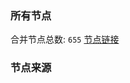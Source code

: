 ### 所有节点
合并节点总数: `655`
[节点链接](https://raw.githubusercontent.com/rzhy1/11/master/sub/sub_merge_base64.txt)

### 节点来源